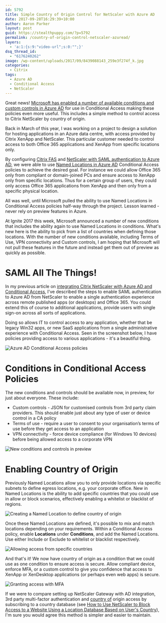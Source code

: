 ```yaml
---
id: 5792
title: Simple Country of Origin Control for NetScaler with Azure AD
date: 2017-09-28T16:29:39+10:00
author: Aaron Parker
layout: post
guid: https://stealthpuppy.com/?p=5792
permalink: /country-of-origin-control-netscaler-azuread/
layers:
  - 'a:1:{s:9:"video-url";s:0:"";}'
dsq_thread_id:
  - "6176240262"
image: /wp-content/uploads/2017/09/8439088143_259e3f274f_k.jpg
categories:
  - Citrix
tags:
  - Azure AD
  - Conditional Access
  - NetScaler
---
```

Great news! [Microsoft has enabled a number of available conditions and custom controls in Azure AD](https://blogs.technet.microsoft.com/enterprisemobility/2017/09/27/whats-new-with-azure-active-directory-ignite-2017/) for use in Conditional Access making these policies even more useful. This includes a simple method to control access to Citrix NetScaler by country of origin.

Back in March of this year, I was working on a project to design a solution for hosting applications in an Azure data centre, with access provided by Citrix XenApp and NetScaler. This particular customer needed to control access to both Office 365 applications and XenApp from specific locations only. 

By configuring [Citrix FAS](http://docs.citrix.com/en-us/xenapp-and-xendesktop/7-15-ltsr/secure/federated-authentication-service.html) and [NetScaler with SAML authentication to Azure AD](https://stealthpuppy.com/netscaler-azure-ad-conditional-access/), we were able to use [Named Locations in Azure AD](https://docs.microsoft.com/en-us/azure/active-directory/active-directory-named-locations) Conditional Access policies to achieve the desired goal. For instance we could allow Office 365 only from compliant or domain-joined PCs and ensure access to XenApp only from specific locations. Thus for a certain group of users, they could only access Office 365 applications from XenApp and then only from a specific physical location.

All was well, until Microsoft pulled the ability to use Named Locations in Conditional Access policies half-way through the project. Lesson learned - never rely on preview features in Azure.

At Ignite 2017 this week, Microsoft announced a number of new conditions that includes the ability again to use Named Locations in conditions. What's new here is the ability to pick from a list of countries when defining those locations. With the number of new conditions available, including Terms of Use, VPN connectivity and Custom controls, I am hoping that Microsoft will not pull these features in the future and instead get them out of preview as quickly as possible.

# SAML All The Things!

In my previous article on [integrating Citrix NetScaler with Azure AD and Conditional Access](https://stealthpuppy.com/netscaler-azure-ad-conditional-access/), I've described the steps to enable SAML authentication to Azure AD from NetScaler to enable a single authentication experience across remote published apps (or desktops) and Office 365. You could extend this of course to additional applications, provide users with single sign-on across all sorts of applications.

Doing so allows IT to control access to any application, whether that be legacy Win32 apps, or new SaaS applications from a single administrative experience with Conditional Access. Seen in the screenshot below, I have policies providing access to various applications - it's a beautiful thing.

![Azure AD Conditional Access policies](https://stealthpuppy.com/wp-content/uploads/2017/09/AzureAD-CA-Policies.png)

# Conditions in Conditional Access Policies

The new conditions and controls should be available now, in preview, for just about everyone. These include:

  * Custom controls - JSON for customised controls from 3rd party claim providers. This should enable just about any type of user or device control in a CA policy
  * Terms of use - require a user to consent to your organisation’s terms of use before they get access to an application
  * VPN connectivity - force device compliance (for Windows 10 devices) before being allowed access to a corporate VPN

![New conditions and controls in preview](https://stealthpuppy.com/wp-content/uploads/2017/09/AzureAD-CA-Policies-Zoom.png)

# Enabling Country of Origin

Previously Named Locations allow you to only provide locations via specific subnets to define egress locations, e.g. your corporate office. New in Named Locations is the ability to add specific countries that you could use in allow or block scenarios, effectively enabling a whitelist or blacklist of regions.

![Creating a Named Location to define country of origin](https://stealthpuppy.com/wp-content/uploads/2017/09/AzureAD-CA-Countries-Regions.png)

Once these Named Locations are defined, it's possible to mix and match locations depending on your requirements. Within a Conditional Access policy, enable **Locations** under **Conditions**, and add the Named Locations. Use either Include or Exclude to whitelist or blacklist respectively.

![Allowing access from specific countries](https://stealthpuppy.com/wp-content/uploads/2017/09/AzureAD-CA-SelectedLocations.png)

And that's it! We now have country of origin as a condition that we could use as one condition to ensure access is secure. Allow compliant device, enforce MFA, or a custom control to give you confidence that access to XenApp or XenDesktop applications (or perhaps even web apps) is secure.

![Granting access with MFA](https://stealthpuppy.com/wp-content/uploads/2017/09/AzureAD-CA-GrantControl-MFA.png)

If we were to compare setting up NetScaler Gateway with AD integration, 3rd party multi-factor authentication and [country of](https://support.citrix.com/article/CTX130701) origin access by subscribing to a country database (see [How to Use NetScaler to Block Access to a Website Using a Location Database Based on User's Country](https://support.citrix.com/article/CTX130701)), I'm sure you would agree this method is simpler and easier to maintain.
